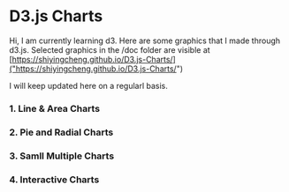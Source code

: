 # D3.js Charts

Hi, I am currently learning d3. Here are some graphics that I made through d3.js. Selected graphics in the /doc folder are visible at [https://shiyingcheng.github.io/D3.js-Charts/]("https://shiyingcheng.github.io/D3.js-Charts/")

I will keep updated here on a regularl basis.


### 1. Line & Area Charts

### 2. Pie and Radial Charts

### 3. Samll Multiple Charts

### 4. Interactive Charts